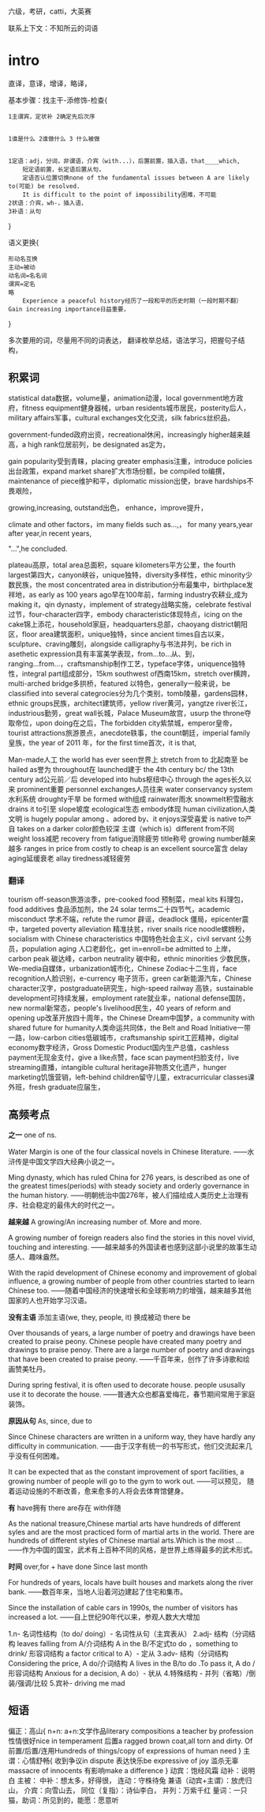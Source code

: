 #   
六级，考研，catti，大英赛



联系上下文：不知所云的词语

# intro
直译，意译，增译，略译，

基本步骤：找主干-添修饰-检查{

    1主谓宾，定状补 2确定先后次序 


    1谁是什么 2谁做什么 3 什么被做


    1定语：adj，分词，非谓语，介宾（with...），后置前置，插入语，that____which,
        短定语前置，长定语后置从句，
        定语否认位置切换none of the fundamental issues between A are likely to(可能) be resolved.
        It is difficult to the point of impossibility困难，不可能
    2状语：介宾，wh-，插入语，
    3补语：从句

}

语义更换{

    形动名互换
    主动=被动
    动名词=名名词
    谓宾=定名
    略
        Experience a peaceful history经历了一段和平的历史时期（一段时期不翻）
    Gain increasing importance日益重要，
}

多次要用的词，尽量用不同的词表达，
翻译枚举总结，语法学习，把握句子结构， 


## 积累词
statistical data数据，volume量，animation动漫，local government地方政府，fitness equipment健身器械，urban residents城市居民，posterity后人，military affairs军事，cultural exchanges文化交流，silk fabrics丝织品，

government-funded政府出资，recreational休闲，increasingly higher越来越高，a high rank位居前列，be designated as定为，

gain popularity受到青睐，placing greater emphasis注重，introduce policies出台政策，expand market share扩大市场份额，be compiled to编撰，maintenance of piece维护和平，diplomatic mission出使，brave hardships不畏艰险，

growing,increasing,
outstand出色，
enhance，improve提升，

climate and other factors，im many fields such as...,，
for many years,year after year,in recent years,


"...",he concluded.

plateau高原，total area总面积，square kilometers平方公里，the fourth largest第四大，canyon峡谷，unique独特，diversity多样性，ethic minority少数民族，the most concentrated area in distribution分布最集中，birthplace发祥地，as early as 100 years ago早在100年前，farming industry农耕业,成为making it，qin dynasty，implement of strategy战略实施，celebrate festival过节，four-character四字，embody characteristic体现特点，icing on the cake锦上添花，household家庭，headquarters总部，chaoyang district朝阳区，floor area建筑面积，unique独特，since ancient times自古以来，sculpture、craving雕刻，alongside calligraphy与书法并列，be rich in asethetic expression具有丰富美学表现，from...to...从、到，ranging...from...，craftsmanship制作工艺，typeface字体，uniquence独特性，integral part组成部分，15km southwest of西南15km，stretch over横跨，multi-arched bridge多拱桥，featured 以特色，generally一般来说，be classified into several categrocies分为几个类别，tomb陵墓，gardens园林，ethnic groups民族，architect建筑师，yellow river黄河，yangtze river长江，industrious勤劳，great wall长城，Palace Museum故宫，usurp the throne夺取帝位，upon doing在之后，The forbidden city紫禁城，emperor皇帝，tourist attractions旅游景点，anecdote轶事，the count朝廷，imperial family皇族，the year of 2011 年，for the first time首次，it is that,


Man-made人工 	the world has ever seen世界上 	stretch from to 北起南至 	be hailed as誉为	 throughout在 launched建于 	the 4th century bc/ the 13th century ad公元前／后 	developed into hubs枢纽中心 	through the ages长久以来  	prominent重要		personnel exchanges人员往来		water conservancy system水利系统		droughty干旱  	be formed with组成	 	rainwater雨水 snowmelt积雪融水 	 drains it to引至 slope坡度   ecological生态    embody体现   human civilization人类文明  is hugely popular among 、adored by、it enjoys深受喜爱   is native to产自    takes on a darker color颜色较深   主谓（which is）different from不同   weight loss减肥   recovery from fatigue消除疲劳   title称号   growing number越来越多   ranges in price from costly to cheap   is an excellent source富含   delay aging延缓衰老    allay tiredness减轻疲劳   



### 翻译
tourism off-season旅游淡季，pre-cooked food 预制菜，meal kits 料理包，food additives 食品添加剂，the 24 solar terms二十四节气，academic misconduct 学术不端，refute the rumor 辟谣，deadlock 僵局，epicenter震中，targeted poverty alleviation 精准扶贫，river snails rice noodle螺蛳粉，socialism with Chinese characteristics 中国特色社会主义，civil servant 公务员，population aging 人口老龄化，get in=enroll=be admitted to 上岸，carbon peak 碳达峰，carbon neutrality 碳中和，ethnic minorities 少数民族，We-media自媒体，urbanization城市化，Chinese Zodiac十二生肖，face recognition人脸识别，e-currency 电子货币，green car新能源汽车，Chinese character汉字，postgraduate研究生，high-speed railway 高铁，sustainable development可持续发展，employment rate就业率，national defense国防，new normal新常态，people's livelihood民生，40 years of reform and opening up改革开放四十周年，the Chinese Dream中国梦，a community with shared future for humanity人类命运共同体，the Belt and Road Initiative一带一路，low-carbon cities低碳城市，craftsmanship spirit工匠精神，digital economy数字经济，Gross Domestic Product国内生产总值，cashless payment无现金支付，give a like点赞，face scan payment扫脸支付，live streaming直播，intangible cultural heritage非物质文化遗产，hunger marketing饥饿营销，left-behind children留守儿童，extracurricular classes课外班，fresh graduate应届生，

## 高频考点
**之一**
one of ns.

Water Margin is one of the four classical novels in Chinese literature.
——水浒传是中国文学四大经典小说之一。

Ming dynasty, which has ruled China for 276 years, is described as one of the greatest times(periods) with steady society and orderly governance in the human history.
——明朝统治中国276年，被人们描绘成人类历史上治理有序、社会稳定的最伟大的时代之一。

**越来越**
A growing/An increasing number of.
More and more.

A growing number of foreign readers also find the stories in this novel vivid, touching and interesting.
——越来越多的外国读者也感到这部小说里的故事生动感人、趣味盎然。

With the rapid development of Chinese economy and improvement of global influence, a growing number of people from other countries started to learn Chinese too.
——随着中国经济的快速增长和全球影响力的增强，越来越多其他国家的人也开始学习汉语。


**没有主语**
添加主语(we, they, people, it)
换成被动
there be

Over thousands of years, a large number of poetry and drawings have been created to praise peony.
Chinese people have created many poetry and drawings to praise penoy.
There are a large number of poetry and drawings that have been created to praise peony.
——千百年来，创作了许多诗歌和绘画赞美牡丹。


During spring festival, it is often used to decorate house.
people ususally use it to decorate the house.
——普通大众也都喜爱梅花，春节期间常用于家庭装饰。

**原因从句**
As, since, due to

Since Chinese characters are written in a uniform way, they have hardly any difficulty in communication.
——由于汉字有统一的书写形式，他们交流起来几乎没有任何困难。


It can be expected that as the constant improvement of sport facilities, a growing number of people will go to the gym to work out.
——可以预见， 随着运动设施的不断改善，愈来愈多的人将会去体育馆健身。

**有**
have拥有
there are存在
with伴随


As the national treasure,Chinese martial arts have hundreds of different syles and are the most practiced form of martial arts in the world.
There are hundreds of different styles of Chinese martial arts.Which is the most ...
——作为中国的国宝，武术有上百种不同的风格，是世界上练得最多的武术形式。


**时间**
over,for + have done
Since last month

For hundreds of years,  locals have built houses and markets along the river bank.
——数百年来，当地人沿着河边建起了住宅和集市。

Since the installation of cable cars in 1990s, the number of visitors has increased a lot.
——自上世纪90年代以来，参观人数大大增加


1.n- 名词性结构（to do/ doing）- 名词性从句（主宾表从）
2.adj- 结构（分词结构 leaves falling from A/介词结构 A in the B/不定式to do ，something to drink/ 形容词结构 a factor critical to A）- 定从
3.adv- 结构（分词结构 Considering the price, A do/介词结构 A lives in the B/to do .To pass it, A do / 形容词结构 Anxious for a decision, A do）- 状从
4.特殊结构 - 并列（省略）/倒装/强调/比较
5.宾补- driving me mad


## 短语
偏正：高山{
n+n:
a+n:文学作品literary compositions
a teacher by profession
性情很好nice in temperament
后置a ragged brown coat,all torn and dirty.
Of前置/后置/连用Hundreds of things/copy of expressions of human need
}
主谓：心情舒畅{
收到争议in dispute
表达快乐be expressive of joy
滥杀无辜massacre of innocents
有影响make a difference
}
动宾：饱经风霜
动补：说明白
主被：
中补：想太多，好得很，
连动：守株待兔
兼语（动宾+主谓）：放虎归山，
介宾：向雪山去，
同位（复指）：诗仙李白，
并列：万紫千红
量词：一只猫，助词：所见到的，能愿：愿意听


